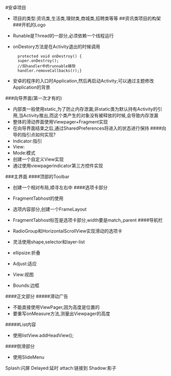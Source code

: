 #安卓项目
- 项目的类型:资讯类,生活类,理财类,商城类,招聘类等等
##资讯类项目的构架
###开机的Logo
- Runable是Thread的一部分,必须依赖一个线程运行
- onDestory方法是在Activity退出的时候调用

        protected void onDestroy() {
        super.onDestroy();
        //将handler中的runnable移除
        handler.removeCallbacks(r);}
- 安卓的程序的入口时Application,然后再启动Activity;可以通过主题修改Application的背景

###向导界面(第一次才有的)
- 内部类一般使用static,为了防止内存泄漏;非static类为默认持有Activity的引用,当Activity推出,而这个类产生的对象没有被释放的时候,会导致内存泄漏
- 整体的滑动界面使用Viewpager+Fragment实现
- 在向导界面结束之后,通过SharedPreferences将进入的状态进行保持
####向导的指引点如何实现?
- Indicator:指引
- View:
- Mode:模式
- 创建一个自定义View实现
- 通过使用viewpagerindicator第三方控件实现

###主界面
####顶部的Toolbar
- 创建一个相对布局,顺寻左右中
####选项卡部分
- FragmentTabhost的使用
- 选项内容部分,创建一个FrameLayout
- FragmentTabhost标签是选项卡部分,width要是match_parent
####导航栏
- RadioGroup和HorizontalScrollView实现滑动的选项卡
- 灵活使用shape,selector和layer-list

- ellipsize:折叠
- Adjust:适应
- View:视图
- Bounds:边框

####正文部分
#####滑动广告
- 不能直接使用ViewPager,因为高度是位置的
- 要重写onMeasure方法,测量出Viewpager的高度

#####List内容
- 使用listView.addHeadView();

####侧滑部分
- 使用SlideMenu


Splash:闪屏
Delayed:延时
attach:链接到
Shadow:影子
